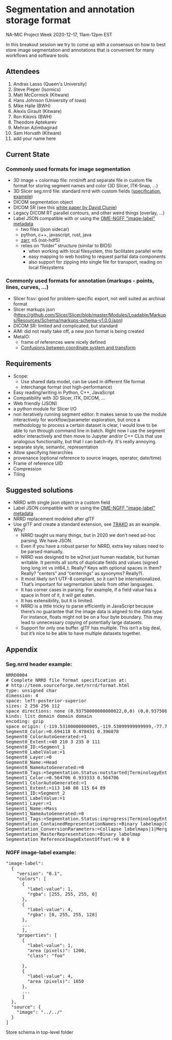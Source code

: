 # Segmentation and annotation storage format

NA-MIC Project Week 2020-12-17, 11am-12pm EST

In this breakout session we try to come up with a consensus on how to best store image segmentation and annotations that is convenient for many workflows and software tools.

## Attendees

1. Andras Lasso (Queen's University)
1. Steve Pieper (Isomics)
1. Matt McCormick (Kitware)
1. Hans Johnson (University of Iowa)
1. Mike Halle (BWH)
1. Alexis Girault (Kitware)
1. Ron Kikinis (BWH)
1. Theodore Aptekarev
1. Mehran Azimbagirad
1. Sam Horvath (Kitware)
1. add your name here

## Current State

### Commonly used formats for image segmentation

- 3D image + colormap file: nrrd/nift and separate file in custom file format for storing segment names and color (3D Slicer, ITK-Snap, ...)
- 3D Slicer seg.nrrd file: standard nrrd with custom fields ([specification](https://github.com/Slicer/Slicer/blob/master/Libs/MRML/Core/vtkMRMLSegmentationStorageNode.h#L68-L102), [example](https://www.slicer.org/wiki/Documentation/Nightly/ScriptRepository#Get_information_from_segmentation_nrrd_file_header))
- DICOM segmentation object
- DICOM SR (see this [white paper by David Clunie](https://docs.google.com/document/d/1bR6m7foTCzofoZKeIRN5YreBrkjgMcBfNA7r9wXEGR4/edit#heading=h.fgs65rsvrdy3))
- Legacy DICOM RT parallel contours, and other weird things (overlay, …)
- Label JSON compatible with or using the [OME-NGFF "image-label" metadata](https://ngff.openmicroscopy.org/latest/#label-md)
  - two files (json sidecar)
  - python, c++, javascript, rust, java
  - [zarr](https://zarr.readthedocs.io/en/stable/), n5 (not-hdf5)
  - relies on “folder” structure (similar to BIDS)
    - when working with local filesystem, this facilitates parallel write
    - easy mapping to web hosting to request partial data components
    - also support for zipping into single file for transport, reading on local filesystems

### Commonly used formats for annotation (markups - points, lines, curves, ...)

- Slicer fcsv: good for problem-specific export, not well suited as archival format
- Slicer markups json (https://github.com/Slicer/Slicer/blob/master/Modules/Loadable/Markups/Resources/Schema/markups-schema-v1.0.0.json)
- DICOM SR: limited and complicated, but standard
- AIM: did not really take off, a new json format is being created
- MetaIO:
  - frame of references were nicely defined
  - [Confusions between coordinate system and transform](https://discourse.slicer.org/t/bug-when-reading-mha-file-with-anatomicalorientation/7038)

## Requirements

- Scope:
  - Use shared data model, can be used in different file format
  - Interchange format (not high-performance)
- Easy reading/writing in Python, C++, JavaScript
- Compatibility with 3D Slicer, ITK, DICOM, ...
- Web friendly (JSON)
- a python module for Slicer I/O
- non iteratively running segment editor: It makes sense to use the module interactively for workflow/parameter exploration, but once a methodology to process a certain dataset is clear, I would love to be able to run through command line in batch. Right now I use the segment editor interactively and then move to Jupyter and/or C++ CLIs that use analogous functionality, but that I can batch-ify. It's really annoying.
- separate style, semantic, representation
- Allow specifying hierarchies
- provenance (optional reference to source images, operator, date/time)
- Frame of reference UID
- Compression
- Tiling

## Suggested solutions

- NRRD with single json object in a custom field
- Label JSON compatible with or using the [OME-NGFF "image-label" metadata](https://ngff.openmicroscopy.org/latest/#label-md)
- NRRD replacement modeled after glTF
- Use glTF and create a standard extension, see [TRAKO](https://github.com/bostongfx/trako) as an example. Why?
  - NRRD taught us many things, but in 2020 we don’t need ad-hoc parsing. We have JSON.
  - Even if you have a robust parser for NRRD, extra key values need to be parsed manually.
  - NRRD was designed to be w2not just human readable, but human writable. It permits all sorts of duplicate fields and values (signed long long int vs int64_t.  Really?  Keys with optional spaces in them?  Really?  “centers” and “centerings” as synonyms?  Really?).
  - It most likely isn’t UTF-8 compliant, so it can’t be internationalized. That’s important for segmentation labels from other languages.
  - It has corner cases in parsing. For example, if a field value has a space in front of it, it will get eaten.
  - It has extensibility, but it is limited.
  - NRRD is a little tricky to parse efficiently in JavaScript because there’s no guarantee that the image data is aligned to the data type.  For instance, floats might not be on a four byte boundary. This may lead to unnecessary copying of potentially large datasets.
  - Support for only one buffer. glTF has multiple. This isn’t a big deal, but it’s nice to be able to have multiple datasets together.

## Appendix

### Seg.nrrd header example:

<pre>
NRRD0004
# Complete NRRD file format specification at:
# http://teem.sourceforge.net/nrrd/format.html
type: unsigned char
dimension: 4
space: left-posterior-superior
sizes: 2 256 256 112
space directions: none (0.93750000000000022,0,0) (0,0.93750000000000022,0) (0,0,1.4000000000000001)
kinds: list domain domain domain
encoding: gzip
space origin: (-119.53100000000005,-119.53099999999999,-77.700000000000003)
Segment0_Color:=0.694118 0.478431 0.396078
Segment0_ColorAutoGenerated:=1
Segment0_Extent:=40 210 3 235 0 111
Segment0_ID:=Segment_1
Segment0_LabelValue:=1
Segment0_Layer:=0
Segment0_Name:=Head
Segment0_NameAutoGenerated:=0
Segment0_Tags:=Segmentation.Status:notstarted|TerminologyEntry:Segmentation category and type - 3D Slicer General Anatomy list~SCT^123037004^Anatomical Structure~SCT^69536005^Head~^^~Anatomic codes - DICOM master list~^^~^^|
Segment1_Color:=0.564706 0.933333 0.564706
Segment1_ColorAutoGenerated:=1
Segment1_Extent:=113 148 80 115 64 89
Segment1_ID:=Segment_2
Segment1_LabelValue:=1
Segment1_Layer:=1
Segment1_Name:=Mass
Segment1_NameAutoGenerated:=0
Segment1_Tags:=Segmentation.Status:inprogress|TerminologyEntry:Segmentation category and type - 3D Slicer General Anatomy list~SCT^49755003^Morphologically Altered Structure~SCT^4147007^Mass~^^~Anatomic codes - DICOM master list~^^~^^|
Segmentation_ContainedRepresentationNames:=Binary labelmap|Closed surface|
Segmentation_ConversionParameters:=Collapse labelmaps|1|Merge the labelmaps into as few shared labelmaps as possible 1 = created labelmaps will be shared if possible without overwriting each other.&Compute surface normals|1|Compute surface normals. 1 (default) = surface normals are computed. 0 = surface normals are not computed (slightly faster but produces less smooth surface display).&Crop to reference image geometry|0|Crop the model to the extent of reference geometry. 0 (default) = created labelmap will contain the entire model. 1 = created labelmap extent will be within reference image extent.&Decimation factor|0.0|Desired reduction in the total number of polygons. Range: 0.0 (no decimation) to 1.0 (as much simplification as possible). Value of 0.8 typically reduces data set size by 80% without losing too much details.&Fractional labelmap oversampling factor|1|Determines the oversampling of the reference image geometry. All segments are oversampled with the same value (value of 1 means no oversampling).&Joint smoothing|0|Perform joint smoothing.&Oversampling factor|1|Determines the oversampling of the reference image geometry. If it's a number, then all segments are oversampled with the same value (value of 1 means no oversampling). If it has the value "A", then automatic oversampling is calculated.&Reference image geometry|-0.9375000000000001;0;0;119.53100000000003;0;-0.9375000000000001;0;119.53099999999999;0;0;1.4000000000000001;-77.7;0;0;0;1;0;255;0;255;0;111;|Image geometry description string determining the geometry of the labelmap that is created in course of conversion. Can be copied from a volume, using the button.&Smoothing factor|0.2|Smoothing factor. Range: 0.0 (no smoothing) to 1.0 (strong smoothing).&Threshold fraction|0.5|Determines the threshold that the closed surface is created at as a fractional value between 0 and 1.&
Segmentation_MasterRepresentation:=Binary labelmap
Segmentation_ReferenceImageExtentOffset:=0 0 0
</pre>

### NGFF image-label example:

<pre>
"image-label":
  {
    "version": "0.1",
    "colors": [
      {
        "label-value": 1,
        "rgba": [255, 255, 255, 0]
      },
      {
        "label-value": 4,
        "rgba": [0, 255, 255, 128]
      },
      ...
      ],
    "properties": [
      {
        "label-value": 1,
        "area (pixels)": 1200,
        "class": "foo"

      },
      {
        "label-value": 4,
        "area (pixels)": 1650
      },
      ...
      ]
  },
  "source": {
    "image": "../../"
  }
]
</pre>

Store schema in top-level folder
